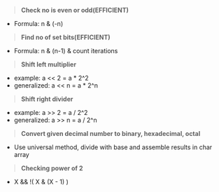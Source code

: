 > **Check no is even or odd(EFFICIENT)**

-  Formula:  n & (-n) 

> **Find no of set bits(EFFICIENT)**

-  Formula:  n & (n-1) & count iterations

> **Shift left multiplier**

-  example: a << 2 = a * 2^2
 - generalized: a << n = a * 2^n

> **Shift right divider**

-  example: a >> 2 = a / 2^2
 - generalized: a >> n = a / 2^n

> **Convert given decimal number to binary, hexadecimal, octal**

- Use universal method, divide with base and assemble results in char array

> **Checking power of 2**

- X && !( X & (X - 1) )
